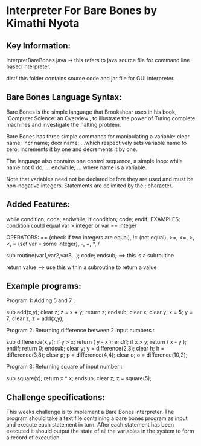 Interpreter For Bare Bones by Kimathi Nyota
========================================

Key Information:
---------------
InterpretBareBones.java -> this refers to java source file for command line based interpreter. 

dist/ this folder contains source code and jar file for GUI interpreter.

Bare Bones Language Syntax:
---------------------------

Bare Bones is the simple language that Brookshear uses in his book, 'Computer Science: an Overview', to illustrate the power of Turing complete machines and investigate the halting problem.

Bare Bones has three simple commands for manipulating a variable: clear name; incr name; decr name; ...which respectively sets variable name to zero, increments it by one and decrements it by one.

The language also contains one control sequence, a simple loop:
while name not 0 do; ... endwhile; ... where name is a variable.

Note that variables need not be declared before they are used and must be non-negative integers. Statements are delimited by the ; character.

Added Features:
-----------------
while condition; code; endwhile;
if condition; code; endif;
EXAMPLES: condition could equal var > integer or var == integer

OPERATORS: == (check if two integers are equal), != (not equal), >=, <=, >, <, = (set var = some integer), -, +, *, /

sub routine(var1,var2,var3,..); code; endsub; ==> this is a subroutine

return value ==> use this within a subroutine to return a value

Example programs:
-----------------
Program 1: Adding 5 and 7 : 

sub add(x,y); 
   clear z; 
   z = x + y; 
   return z; 
endsub; 
clear x; 
clear y; 
x = 5; 
y = 7; 
clear z; 
z = add(x,y);

Program 2: Returning difference between 2 input numbers : 

sub difference(x,y); if y > x;  return ( y - x ); endif; if x > y;  return ( x - y ); endif;  return 0; endsub; clear y;
y = difference(2,3); clear h; h = difference(3,8); clear p; p = difference(4,4); clear o; o = difference(10,2);

Program 3: Returning square of input number : 

sub square(x); return x * x; endsub; clear z; z = square(5);


Challenge specifications:
-------------------------
This weeks challenge is to implement a Bare Bones interpreter. The program should take a text file containing a bare bones program as input and execute each statement in turn. After each statement has been executed it should output the state of all the variables in the system to form a record of execution.
